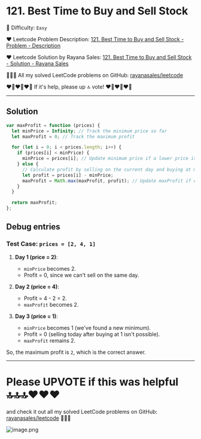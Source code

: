 # 121. Best Time to Buy and Sell Stock

🌱 Difficulty: `Easy`

❤️ Leetcode Problem Description: [121. Best Time to Buy and Sell Stock - Problem - Description](https://leetcode.com/problems/best-time-to-buy-and-sell-stock/description/)

❤️ Leetcode Solution by Rayana Sales: [121. Best Time to Buy and Sell Stock - Solution - Rayana Sales](https://leetcode.com/problems/best-time-to-buy-and-sell-stock/solutions/5829887/simple-to-understand-javascript-solution)

💁🏻‍♀️ All my solved LeetCode problems on GitHub: [rayanasales/leetcode](https://github.com/rayanasales/leetcode)

❤️‍🔥❤️‍🔥❤️‍🔥 If it's help, please up 🔝 vote! ❤️‍🔥❤️‍🔥❤️‍🔥

---

## Solution

```javascript []
var maxProfit = function (prices) {
  let minPrice = Infinity; // Track the minimum price so far
  let maxProfit = 0; // Track the maximum profit

  for (let i = 0; i < prices.length; i++) {
    if (prices[i] < minPrice) {
      minPrice = prices[i]; // Update minimum price if a lower price is found
    } else {
      // Calculate profit by selling on the current day and buying at minPrice
      let profit = prices[i] - minPrice;
      maxProfit = Math.max(maxProfit, profit); // Update maxProfit if current profit is higher
    }
  }

  return maxProfit;
};
```

## Debug entries

### Test Case: `prices = [2, 4, 1]`

1. **Day 1 (price = 2)**:

   - `minPrice` becomes 2.
   - Profit = 0, since we can't sell on the same day.

2. **Day 2 (price = 4)**:

   - Profit = 4 - 2 = 2.
   - `maxProfit` becomes 2.

3. **Day 3 (price = 1)**:
   - `minPrice` becomes 1 (we've found a new minimum).
   - Profit = 0 (selling today after buying at 1 isn't possible).
   - `maxProfit` remains 2.

So, the maximum profit is `2`, which is the correct answer.

---

# Please UPVOTE if this was helpful 🔝🔝🔝❤️❤️❤️

and check it out all my solved LeetCode problems on GitHub: [rayanasales/leetcode](https://github.com/rayanasales/leetcode) 🤙😚🤘

![image.png](https://assets.leetcode.com/users/images/57bce3b1-56e2-4c20-9cdf-b61fef26b93b_1725494158.6252415.png)
